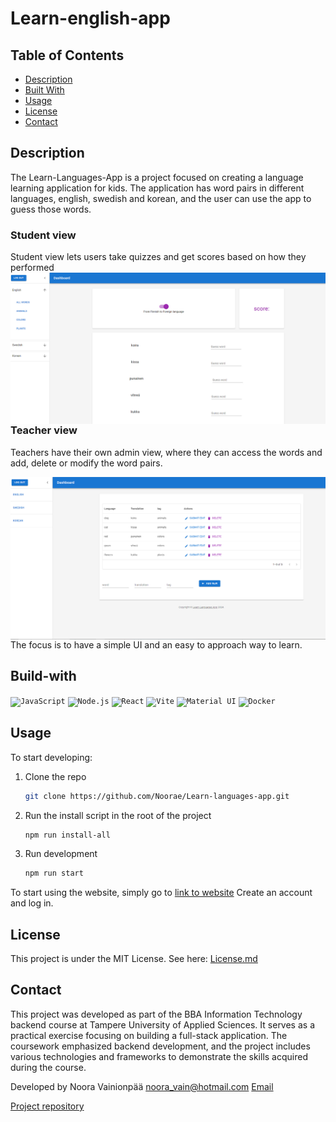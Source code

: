 # Learn-english-app

<!-- Table of Contents -->

## Table of Contents

- [Description](#Description)
- [Built With](#Built-With)
- [Usage](#Usage)
- [License](#License)
- [Contact](#Contact)
  <!-- /Table of Contents -->

## Description

The Learn-Languages-App is a project focused on creating a language learning application for kids.
The application has word pairs in different languages, english, swedish and korean, and the user can
use the app to guess those words.

### Student view
Student view lets users take quizzes and get scores based on how they performed
<img align='right' alt='Dashboard' src='./images/dashboard.png'></img>

	
### Teacher view 
Teachers have their own admin view, where they can access the words
and add, delete or modify the word pairs.

<img align='right' alt='AdminDash' src='./images/Admindash.png'></img>

The focus is to have a simple UI and an easy to approach way to learn.

## Build-with

<div>
	<code><img width="50" src="https://user-images.githubusercontent.com/25181517/117447155-6a868a00-af3d-11eb-9cfe-245df15c9f3f.png" alt="JavaScript" title="JavaScript"/></code>
	<code><img width="50" src="https://user-images.githubusercontent.com/25181517/183568594-85e280a7-0d7e-4d1a-9028-c8c2209e073c.png" alt="Node.js" title="Node.js"/></code>
	<code><img width="50" src="https://user-images.githubusercontent.com/25181517/183897015-94a058a6-b86e-4e42-a37f-bf92061753e5.png" alt="React" title="React"/></code>
	<code><img width="50" src="https://github.com/marwin1991/profile-technology-icons/assets/62091613/b40892ef-efb8-4b0e-a6b5-d1cfc2f3fc35" alt="Vite" title="Vite"/></code>
	<code><img width="50" src="https://user-images.githubusercontent.com/25181517/189716630-fe6c084c-6c66-43af-aa49-64c8aea4a5c2.png" alt="Material UI" title="Material UI"/></code>
	<code><img width="50" src="https://user-images.githubusercontent.com/25181517/117207330-263ba280-adf4-11eb-9b97-0ac5b40bc3be.png" alt="Docker" title="Docker"/></code>
</div>

## Usage

To start developing:

1. Clone the repo
   ```sh
   git clone https://github.com/Noorae/Learn-languages-app.git
   ```
2. Run the install script in the root of the project
   ```sh
   npm run install-all
   ```
3. Run development
   ```js
   npm run start
   ```

To start using the website, simply go to [link to website](https://learn-languages-app-80hz.onrender.com/)
Create an account and log in.

## License

This project is under the MIT License. See here: [License.md](/license.md)

## Contact

This project was developed as part of the BBA Information Technology
backend course at Tampere University of Applied Sciences. It serves as
a practical exercise focusing on building a full-stack application.
The coursework emphasized backend development, and the project includes
various technologies and frameworks to demonstrate the skills acquired during the course.

Developed by Noora Vainionpää noora_vain@hotmail.com [Email](noora_vain@hotmail.com)

[Project repository](https://github.com/Noorae/Learn-languages-app)
